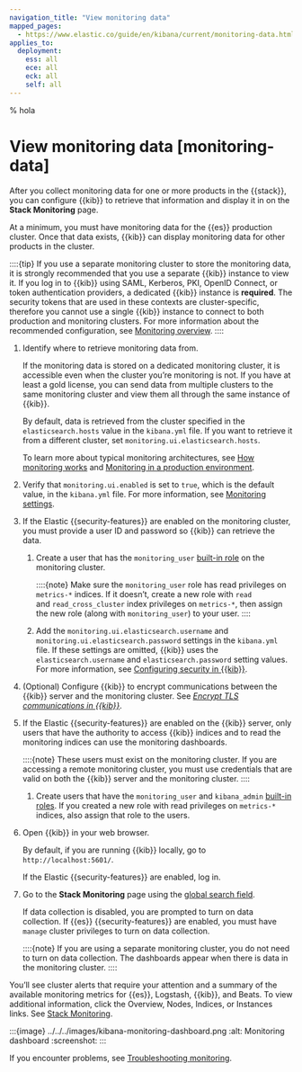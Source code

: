 ```yaml
---
navigation_title: "View monitoring data"
mapped_pages:
  - https://www.elastic.co/guide/en/kibana/current/monitoring-data.html
applies_to:
  deployment:
    ess: all
    ece: all
    eck: all
    self: all
---
```


<!-- This doc needs to be moved somewhere else, it's not specific about self-managed, it's about Stack Monitoring in general -->
% hola

# View monitoring data [monitoring-data]


After you collect monitoring data for one or more products in the {{stack}}, you can configure {{kib}} to retrieve that information and display it in on the **Stack Monitoring** page.

At a minimum, you must have monitoring data for the {{es}} production cluster. Once that data exists, {{kib}} can display monitoring data for other products in the cluster.

::::{tip}
If you use a separate monitoring cluster to store the monitoring data, it is strongly recommended that you use a separate {{kib}} instance to view it. If you log in to {{kib}} using SAML, Kerberos, PKI, OpenID Connect, or token authentication providers, a dedicated {{kib}} instance is **required**. The security tokens that are used in these contexts are cluster-specific, therefore you cannot use a single {{kib}} instance to connect to both production and monitoring clusters. For more information about the recommended configuration, see [Monitoring overview](../stack-monitoring.md).
::::


1. Identify where to retrieve monitoring data from.

    If the monitoring data is stored on a dedicated monitoring cluster, it is accessible even when the cluster you’re monitoring is not. If you have at least a gold license, you can send data from multiple clusters to the same monitoring cluster and view them all through the same instance of {{kib}}.

    By default, data is retrieved from the cluster specified in the `elasticsearch.hosts` value in the `kibana.yml` file. If you want to retrieve it from a different cluster, set `monitoring.ui.elasticsearch.hosts`.

    To learn more about typical monitoring architectures, see [How monitoring works](../stack-monitoring.md) and [Monitoring in a production environment](elasticsearch-monitoring-self-managed.md).

2. Verify that `monitoring.ui.enabled` is set to `true`, which is the default value, in the `kibana.yml` file. For more information, see [Monitoring settings](kibana://reference/configuration-reference/monitoring-settings.md).
3. If the Elastic {{security-features}} are enabled on the monitoring cluster, you must provide a user ID and password so {{kib}} can retrieve the data.

    1. Create a user that has the `monitoring_user` [built-in role](../../users-roles/cluster-or-deployment-auth/built-in-roles.md) on the monitoring cluster.

        ::::{note}
        Make sure the `monitoring_user` role has read privileges on `metrics-*` indices. If it doesn’t, create a new role with `read` and `read_cross_cluster` index privileges on `metrics-*`, then assign the new role (along with `monitoring_user`) to your user.
        ::::

    2. Add the `monitoring.ui.elasticsearch.username` and `monitoring.ui.elasticsearch.password` settings in the `kibana.yml` file. If these settings are omitted, {{kib}} uses the `elasticsearch.username` and `elasticsearch.password` setting values. For more information, see [Configuring security in {{kib}}](../../security.md).

4. (Optional) Configure {{kib}} to encrypt communications between the {{kib}} server and the monitoring cluster. See [*Encrypt TLS communications in {{kib}}*](/deploy-manage/security/set-up-basic-security-plus-https.md#encrypt-kibana-http).
5. If the Elastic {{security-features}} are enabled on the {{kib}} server, only users that have the authority to access {{kib}} indices and to read the monitoring indices can use the monitoring dashboards.

    ::::{note}
    These users must exist on the monitoring cluster. If you are accessing a remote monitoring cluster, you must use credentials that are valid on both the {{kib}} server and the monitoring cluster.
    ::::


    1. Create users that have the `monitoring_user` and `kibana_admin` [built-in roles](../../users-roles/cluster-or-deployment-auth/built-in-roles.md). If you created a new role with read privileges on `metrics-*` indices, also assign that role to the users.

6. Open {{kib}} in your web browser.

    By default, if you are running {{kib}} locally, go to `http://localhost:5601/`.

    If the Elastic {{security-features}} are enabled, log in.

7. Go to the **Stack Monitoring** page using the [global search field](/explore-analyze/find-and-organize/find-apps-and-objects.md).

    If data collection is disabled, you are prompted to turn on data collection. If {{es}} {{security-features}} are enabled, you must have `manage` cluster privileges to turn on data collection.

    ::::{note}
    If you are using a separate monitoring cluster, you do not need to turn on data collection. The dashboards appear when there is data in the monitoring cluster.
    ::::


You’ll see cluster alerts that require your attention and a summary of the available monitoring metrics for {{es}}, Logstash, {{kib}}, and Beats. To view additional information, click the Overview, Nodes, Indices, or Instances links.  See [Stack Monitoring](../monitoring-data/visualizing-monitoring-data.md).

:::{image} ../../../images/kibana-monitoring-dashboard.png
:alt: Monitoring dashboard
:screenshot:
:::

If you encounter problems, see [Troubleshooting monitoring](../monitoring-data/monitor-troubleshooting.md).

